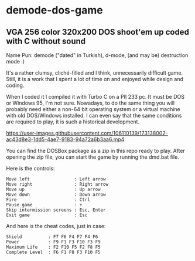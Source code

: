 # demode-dos-game
## VGA 256 color 320x200 DOS shoot'em up coded with C without sound

Name Pun: demode ("dated" in Turkish), d-mode, (and may be) destruction mode :)

It's a rather clumsy, cliché-filled and I think, unnecessarily difficult game.
Still, it is a work that I spent a lot of time on and enjoyed while design and coding.

When I coded it I compiled it with Turbo C on a PII 233 pc. It must be DOS or Windows 95, I'm not sure.
Nowadays, to do the same thing you will probably need either a non-64 bit operating system or a virtual machine with old DOS/Windows installed.
I can even say that the same conditions are required to play, it is such a historical development.



https://user-images.githubusercontent.com/106110139/173138002-ac43d8e3-1dd5-4ae7-9183-94a72a6b3aa6.mp4



You can find the DOSBox package as a zip in this repo ready to play. 
After opening the zip file, you can start the game by running the dmd.bat file.

Here is the controls:

	Move left                 : Left arrow
	Move right                : Right arrow
	Move up                   : Up arrow
	Move down                 : Down arrow
	Fire                      : Ctrl
	Pause game                : +
	Skip intermission screens : Esc, Enter
	Exit game                 : Esc

And here is the cheat codes, just in case:

	Shield          : F7 F6 F4 F7 F4 F6
	Power           : F9 F1 F3 F10 F3 F9
	Maximum Life    : F2 F10 F5 F2 F8 F5
	Complete Level  : F6 F1 F8 F3 F10 F5
